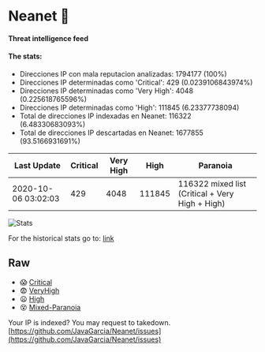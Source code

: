 # Neanet :hocho:
#### Threat intelligence feed
#### The stats:

- Direcciones IP con mala reputacion analizadas: 1794177 (100%)
- Direcciones IP determinadas como 'Critical':  429 (0.0239106843974%)
- Direcciones IP determinadas como 'Very High':  4048 (0.225618765596%)
- Direcciones IP determinadas como 'High':  111845 (6.23377738094)
- Total de direcciones IP indexadas en Neanet:  116322 (6.48330683093%)
- Total de direcciones IP descartadas en Neanet:  1677855 (93.5166931691%)

| Last Update | Critical | Very High | High | Paranoia |
| --- | --- | --- | --- | --- |
| 2020-10-06 03:02:03 | 429 | 4048 | 111845 | 116322 mixed list (Critical + Very High + High)|

![Stats](https://docs.google.com/spreadsheets/d/e/2PACX-1vSnaNMIXVabIpDJjufMlzH7poXnshF3mgd8Is1g9ytUEzVsP5my4Trn8f-xkoLLQ38xpL3HtmUexLo6/pubchart?oid=501124687&format=image)

For the historical stats go to: [link](/stats.csv)
## Raw
- :scream: [Critical](https://raw.githubusercontent.com/JavaGarcia/Neanet/master/blacklists/neanet_critical.txt)
- :fearful: [VeryHigh](https://raw.githubusercontent.com/JavaGarcia/Neanet/master/blacklists/neanet_veryHigh.txtt)
- :frowning: [High](https://raw.githubusercontent.com/JavaGarcia/Neanet/master/blacklists/neanet_high.txt)
- :dizzy_face: [Mixed-Paranoia](https://raw.githubusercontent.com/JavaGarcia/Neanet/master/blacklists/neanet_all.txt)


Your IP is indexed? You may request to takedown. [https://github.com/JavaGarcia/Neanet/issues](https://github.com/JavaGarcia/Neanet/issues)






























































































































































































































































































































































































































































































































































































































































































































































































































































































































































































































































































































































































































































































